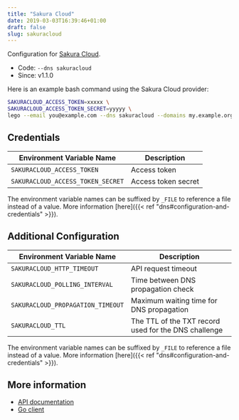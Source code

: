 ```yaml
---
title: "Sakura Cloud"
date: 2019-03-03T16:39:46+01:00
draft: false
slug: sakuracloud
---
```


<!-- THIS DOCUMENTATION IS AUTO-GENERATED. PLEASE DO NOT EDIT. -->
<!-- providers/dns/sakuracloud/sakuracloud.toml -->
<!-- THIS DOCUMENTATION IS AUTO-GENERATED. PLEASE DO NOT EDIT. -->


Configuration for [Sakura Cloud](https://cloud.sakura.ad.jp/).


<!--more-->

- Code: `--dns sakuracloud`
- Since: v1.1.0


Here is an example bash command using the Sakura Cloud provider:

```bash
SAKURACLOUD_ACCESS_TOKEN=xxxxx \
SAKURACLOUD_ACCESS_TOKEN_SECRET=yyyyy \
lego --email you@example.com --dns sakuracloud --domains my.example.org run
```




## Credentials

| Environment Variable Name | Description |
|-----------------------|-------------|
| `SAKURACLOUD_ACCESS_TOKEN` | Access token |
| `SAKURACLOUD_ACCESS_TOKEN_SECRET` | Access token secret |

The environment variable names can be suffixed by `_FILE` to reference a file instead of a value.
More information [here]({{< ref "dns#configuration-and-credentials" >}}).


## Additional Configuration

| Environment Variable Name | Description |
|--------------------------------|-------------|
| `SAKURACLOUD_HTTP_TIMEOUT` | API request timeout |
| `SAKURACLOUD_POLLING_INTERVAL` | Time between DNS propagation check |
| `SAKURACLOUD_PROPAGATION_TIMEOUT` | Maximum waiting time for DNS propagation |
| `SAKURACLOUD_TTL` | The TTL of the TXT record used for the DNS challenge |

The environment variable names can be suffixed by `_FILE` to reference a file instead of a value.
More information [here]({{< ref "dns#configuration-and-credentials" >}}).




## More information

- [API documentation](https://developer.sakura.ad.jp/cloud/api/1.1/)
- [Go client](https://github.com/sacloud/libsacloud)

<!-- THIS DOCUMENTATION IS AUTO-GENERATED. PLEASE DO NOT EDIT. -->
<!-- providers/dns/sakuracloud/sakuracloud.toml -->
<!-- THIS DOCUMENTATION IS AUTO-GENERATED. PLEASE DO NOT EDIT. -->
